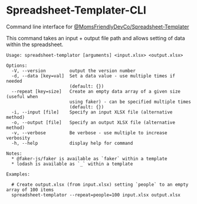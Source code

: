 Spreadsheet-Templater-CLI
=========================
Command line interface for [@MomsFriendlyDevCo/Spreadsheet-Templater](https://github.com/MomsFriendlyDevCo/spreadsheet-templater)

This command takes an input + output file path and allows setting of data within the spreadsheet.

```
Usage: spreadsheet-templator [arguments] <input.xlsx> <output.xlsx>

Options:
  -V, --version         output the version number
  -d, --data [key=val]  Set a data value - use multiple times if needed
                        (default: {})
  --repeat [key=size]   Create an empty data array of a given size (useful when
                        using faker) - can be specified multiple times
                        (default: {})
  -i, --input [file]    Specify an input XLSX file (alternative method)
  -o, --output [file]   Specify an output XLSX file (alternative method)
  -v, --verbose         Be verbose - use multiple to increase verbosity
  -h, --help            display help for command

Notes:
  * @faker-js/faker is available as `faker` within a template
  * lodash is available as `_` within a template

Examples:

  # Create output.xlsx (from input.xlsx) setting `people` to an empty array of 100 items
  spreadsheet-templator --repeat=people=100 input.xlsx output.xlsx
```
